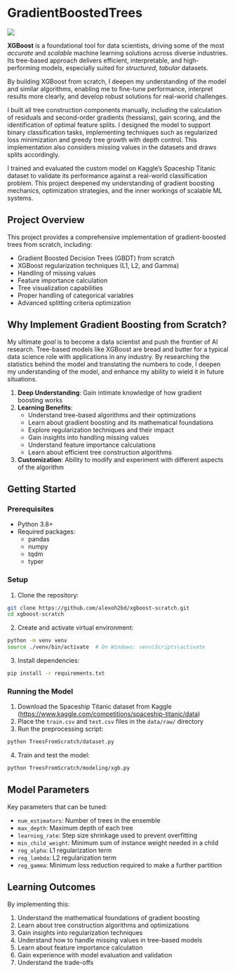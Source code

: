 # GradientBoostedTrees

<a target="_blank" href="https://cookiecutter-data-science.drivendata.org/">
    <img src="https://img.shields.io/badge/CCDS-Project%20template-328F97?logo=cookiecutter" />
</a>

**XGBoost** is a foundational tool for data scientists, driving some of the most _accurate_ and _scalable_ machine learning solutions across diverse industries. Its tree-based approach delivers efficient, interpretable, and high-performing models, especially suited for _structured_, _tabular_ datasets.

By building XGBoost from scratch, I deepen my understanding of the model and similar algorithms, enabling me to fine-tune performance, interpret results more clearly, and develop robust solutions for real-world challenges.

I built all tree construction components manually, including the calculation of residuals and second-order gradients (hessians), gain scoring, and the identification of optimal feature splits. I designed the model to support binary classification tasks, implementing techniques such as regularized loss minimization and greedy tree growth with depth control. This implementation also considers missing values in the datasets and draws splits accordingly.

I trained and evaluated the custom model on Kaggle’s Spaceship Titanic dataset to validate its performance against a real-world classification problem. This project deepened my understanding of gradient boosting mechanics, optimization strategies, and the inner workings of scalable ML systems.

## Project Overview

This project provides a comprehensive implementation of gradient-boosted trees from scratch, including:

- Gradient Boosted Decision Trees (GBDT) from scratch
- XGBoost regularization techniques (L1, L2, and Gamma)
- Handling of missing values
- Feature importance calculation
- Tree visualization capabilities
- Proper handling of categorical variables
- Advanced splitting criteria optimization

## Why Implement Gradient Boosting from Scratch?

My ultimate *goal* is to become a data scientist and push the frontier of AI research. Tree-based models like XGBoost are bread and butter for a typical data science role with applications in any industry. By researching the statistics behind the model and translating the numbers to code, I deepen my understanding of the model, and enhance my ability to wield it in future situations.

1. **Deep Understanding**: Gain intimate knowledge of how gradient boosting works
2. **Learning Benefits**:
   - Understand tree-based algorithms and their optimizations
   - Learn about gradient boosting and its mathematical foundations
   - Explore regularization techniques and their impact
   - Gain insights into handling missing values
   - Understand feature importance calculations
   - Learn about efficient tree construction algorithms
3. **Customization**: Ability to modify and experiment with different aspects of the algorithm

## Getting Started

### Prerequisites

- Python 3.8+
- Required packages:
  - pandas
  - numpy
  - tqdm
  - typer

### Setup

1. Clone the repository:
```bash
git clone https://github.com/alexoh2bd/xgboost-scratch.git
cd xgboost-scratch
```

2. Create and activate virtual environment:
```bash
python -m venv venv
source ./venv/bin/activate  # On Windows: venv\Scripts\activate
```

3. Install dependencies:
```bash
pip install -r requirements.txt
```

### Running the Model

1. Download the Spaceship Titanic dataset from Kaggle (https://www.kaggle.com/competitions/spaceship-titanic/data)
2. Place the `train.csv` and `test.csv` files in the `data/raw/` directory
3. Run the preprocessing script:
```bash
python TreesFromScratch/dataset.py
```
4. Train and test the model:
```bash
python TreesFromScratch/modeling/xgb.py
```


## Model Parameters

Key parameters that can be tuned:
- `num_estimators`: Number of trees in the ensemble
- `max_depth`: Maximum depth of each tree
- `learning_rate`: Step size shrinkage used to prevent overfitting
- `min_child_weight`: Minimum sum of instance weight needed in a child
- `reg_alpha`: L1 regularization term
- `reg_lambda`: L2 regularization term
- `reg_gamma`: Minimum loss reduction required to make a further partition


## Learning Outcomes

By implementing this:
1. Understand the mathematical foundations of gradient boosting
2. Learn about tree construction algorithms and optimizations
3. Gain insights into regularization techniques
4. Understand how to handle missing values in tree-based models
5. Learn about feature importance calculation
6. Gain experience with model evaluation and validation
7. Understand the trade-offs
